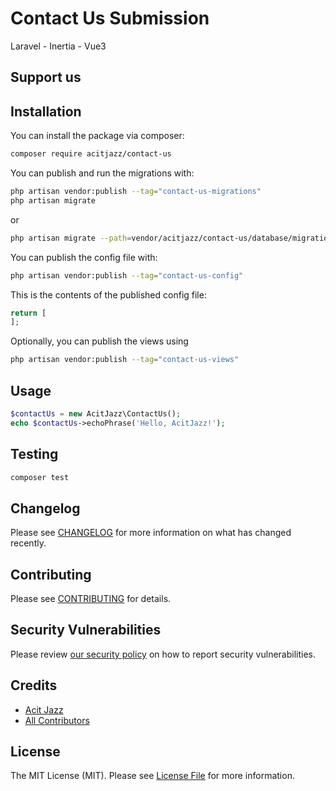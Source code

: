 # Contact Us Submission
Laravel - Inertia - Vue3

## Support us

## Installation

You can install the package via composer:

```bash
composer require acitjazz/contact-us
```

You can publish and run the migrations with:

```bash
php artisan vendor:publish --tag="contact-us-migrations"
php artisan migrate
```
or
```bash
php artisan migrate --path=vendor/acitjazz/contact-us/database/migrations
```

You can publish the config file with:

```bash
php artisan vendor:publish --tag="contact-us-config"
```

This is the contents of the published config file:

```php
return [
];
```

Optionally, you can publish the views using

```bash
php artisan vendor:publish --tag="contact-us-views"
```

## Usage

```php
$contactUs = new AcitJazz\ContactUs();
echo $contactUs->echoPhrase('Hello, AcitJazz!');
```

## Testing

```bash
composer test
```

## Changelog

Please see [CHANGELOG](CHANGELOG.md) for more information on what has changed recently.

## Contributing

Please see [CONTRIBUTING](CONTRIBUTING.md) for details.

## Security Vulnerabilities

Please review [our security policy](../../security/policy) on how to report security vulnerabilities.

## Credits

- [Acit Jazz](https://github.com/AcitJazz)
- [All Contributors](../../contributors)

## License

The MIT License (MIT). Please see [License File](LICENSE.md) for more information.
